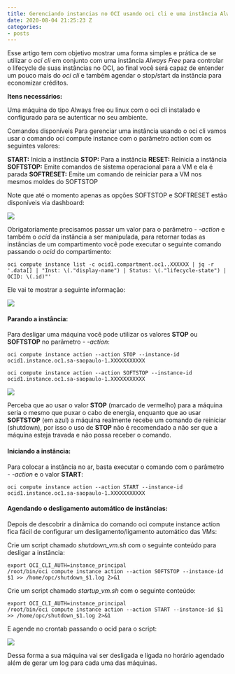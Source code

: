 ```yaml
---
title: Gerenciando instancias no OCI usando oci cli e uma instância Always free.
date: 2020-08-04 21:25:23 Z
categories:
- posts
---
```


Esse artigo tem com objetivo mostrar uma forma simples e prática de se utilizar o *oci cli* em conjunto com uma instância *Always Free* para controlar o lifecycle de suas instâncias no OCI, ao final você será capaz de entender um pouco mais do *oci cli* e também agendar o stop/start da instância para economizar créditos.

**Itens necessários:**

Uma máquina do tipo Always free ou linux com o oci cli instalado e configurado para se autenticar no seu ambiente.

Comandos disponíveis
Para gerenciar uma instância usando o oci cli vamos usar o comando oci compute instance com o parâmetro action com os seguintes valores:

**START:** Inicia a instância
**STOP:** Para a instância
**RESET:** Reinicia a instância
**SOFTSTOP:** Emite comandos de sistema operacional para a VM e ela é parada
**SOFTRESET:** Emite um comando de reiniciar para a VM nos mesmos moldes do SOFTSTOP

Note que até o momento apenas as opções SOFTSTOP e  SOFTRESET estão disponíveis via dashboard:

[![](https://i.imgur.com/LBvfgg6.png)](https://i.imgur.com/LBvfgg6.png)

Obrigatoriamente precisamos passar um valor para o parâmetro *- -action* e também o *ocid* da instância a ser manipulada, para retornar todas as instâncias de um compartimento você pode executar o seguinte comando passando o *ocid* do compartimento:

```shell
oci compute instance list -c ocid1.compartment.oc1..XXXXXX | jq -r '.data[] | "Inst: \(."display-name") | Status: \(."lifecycle-state") | OCID: \(.id)"'
```

Ele vai te mostrar a seguinte informação:

[![](https://i.imgur.com/qI882Xo.png)](https://i.imgur.com/qI882Xo.png)

#### Parando a instância:

Para desligar uma máquina você pode utilizar os valores **STOP** ou **SOFTSTOP** no parâmetro *- -action*:

```shell
oci compute instance action --action STOP --instance-id ocid1.instance.oc1.sa-saopaulo-1.XXXXXXXXXXX
```


```shell
oci compute instance action --action SOFTSTOP --instance-id ocid1.instance.oc1.sa-saopaulo-1.XXXXXXXXXXX
```

[![](https://i.imgur.com/KPgUgNj.png)](https://i.imgur.com/KPgUgNj.png)


Perceba que ao usar o valor **STOP** (marcado de vermelho) para a máquina seria o mesmo que puxar o cabo de energia, enquanto que ao usar **SOFTSTOP** (em azul) a máquina realmente recebe um comando de reiniciar (shutdown), por isso o uso de **STOP** não é recomendado a não ser que a máquina esteja travada e não possa receber o comando.

#### Iniciando a instância:

Para colocar a instância no ar, basta executar o comando com o parâmetro *- -action* e o valor **START**:

```shell
oci compute instance action --action START --instance-id ocid1.instance.oc1.sa-saopaulo-1.XXXXXXXXXXX
```


#### Agendando o desligamento automático de instâncias:

Depois de descobrir a dinâmica do comando oci compute instance action fica fácil de configurar um desligamento/ligamento automático das VMs:

Crie um script chamado *shutdown_vm.sh* com o seguinte conteúdo para desligar a instância:

```shell
export OCI_CLI_AUTH=instance_principal
/root/bin/oci compute instance action --action SOFTSTOP --instance-id $1 >> /home/opc/shutdown_$1.log 2>&1 
```

Crie um script chamado *startup_vm.sh* com o seguinte conteúdo:

```shell
export OCI_CLI_AUTH=instance_principal
/root/bin/oci compute instance action --action START --instance-id $1 >> /home/opc/shutdown_$1.log 2>&1 

```

E agende no crontab passando o ocid para o script:


[![](https://i.imgur.com/I1VGJeW.png)](https://i.imgur.com/I1VGJeW.png)

Dessa forma a sua máquina vai ser desligada e ligada no horário agendado além de gerar um log para cada uma das máquinas.






